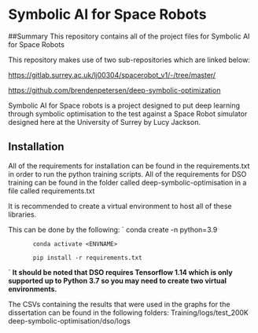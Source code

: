 # Symbolic AI for Space Robots

##Summary
This repository contains all of the project files for Symbolic AI for Space Robots

This repository makes use of two sub-repositories which are linked below:

https://gitlab.surrey.ac.uk/lj00304/spacerobot_v1/-/tree/master/

https://github.com/brendenpetersen/deep-symbolic-optimization

Symbolic AI for Space robots is a project designed to put deep learning through symbolic optimisation to the test against a Space Robot simulator designed here at the University of Surrey by Lucy Jackson.

## Installation
All of the requirements for installation can be found in the requirements.txt in order to run the python training scripts.
All of the requirements for DSO training can be found in the folder called deep-symbolic-optimisation in a file called requirements.txt

It is recommended to create a virtual environment to host all of these libraries.

This can be done by the following:
`
           conda create -n <ENVNAME> python=3.9

           conda activate <ENVNAME>

           pip install -r requirements.txt

`
**It should be noted that DSO requires Tensorflow 1.14 which is only supported up to Python 3.7 so you may need to create two virtual environments.**

The CSVs containing the results that were used in the graphs for the dissertation can be found in the following folders:
Training/logs/test_200K
deep-symbolic-optimisation/dso/logs 
